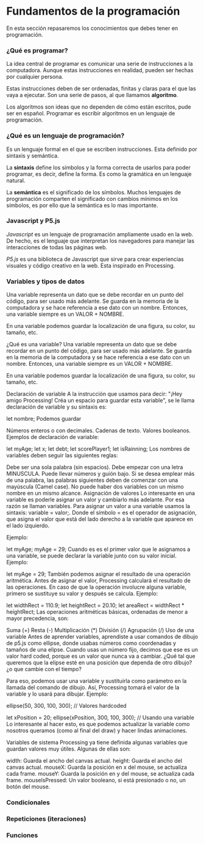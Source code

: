 # Fundamentos de la programación

En esta sección repasaremos los conocimientos que debes tener en
programación.

### ¿Qué es programar?

La idea central de programar es comunicar una serie de instrucciones a la computadora. Aunque estas instrucciones en realidad, pueden ser hechas por cualquier persona.

Estas instrucciones deben de ser ordenadas, finitas y claras para el que las vaya a ejecutar. Son una serie de pasos, al que llamamos **algoritmo**.

Los algoritmos son ideas que no dependen de cómo están escritos, pude ser en español. Programar es escribir algoritmos en un lenguaje de programación.

### ¿Qué es un lenguaje de programación?

Es un lenguaje formal en el que se escriben instrucciones. Esta definido por sintaxis y semántica.

La **sintaxis** define los símbolos y la forma correcta de usarlos para poder programar, es decir, define la forma. Es como la gramática en un lenguaje natural.

La **semántica** es el significado de los símbolos. Muchos lenguajes de programación comparten el significado con cambios mínimos en los símbolos, es por ello que la semántica es lo mas importante.

### Javascript y P5.js

_Javascript_ es un lenguaje de programación ampliamente usado en la web. De hecho, es el lenguaje que interpretan los navegadores para manejar las interacciones de todas las páginas web.

_P5.js_ es una biblioteca de Javascript que sirve para crear experiencias visuales y código creativo en la web. Esta inspirado en Processing.

### Variables y tipos de datos

Una variable representa un dato que se debe recordar en un punto del código, para ser usado más adelante. Se guarda en la memoria de la computadora y se hace referencia a ese dato con un nombre. Entonces, una variable siempre es un VALOR + NOMBRE.

En una variable podemos guardar la localización de una figura, su color, su tamaño, etc.

¿Qué es una variable?
Una variable representa un dato que se debe recordar en un punto del código, para ser usado más adelante. Se guarda en la memoria de la computadora y se hace referencia a ese dato con un nombre. Entonces, una variable siempre es un VALOR + NOMBRE.

En una variable podemos guardar la localización de una figura, su color, su tamaño, etc.

Declaración de variable
A la instrucción que usamos para decir: "¡Hey amigo Processing! Créa un espacio para guardar esta variable", se le llama declaración de variable y su sintaxis es:

let nombre;
Podemos guardar

Números enteros o con decimales.
Cadenas de texto.
Valores booleanos.
Ejemplos de declaración de variable:

let myAge;
let x;
let debt;
let scorePlayer1;
let isRainning;
Los nombres de variables deben seguir las siguientes reglas:

Debe ser una sola palabra (sin espacios).
Debe empezar con una letra MINUSCULA.
Puede llevar números y guión bajo.
Si se desea emplear más de una palabra, las palabras siguientes deben de comenzar con una mayúscula (Camel case).
No puede haber dos variables con un mismo nombre en un mismo alcance.
Asignación de valores
Lo interesante en una variable es poderle asignar un valor y cambiarlo más adelante. Por esa razón se llaman variables. Para asignar un valor a una variable usamos la sintaxis: variable = valor;. Donde el símbolo = es el operador de asignación, que asigna el valor que está del lado derecho a la variable que aparece en el lado izquierdo.

Ejemplo:

let myAge;
myAge = 29;
Cuando es es el primer valor que le asignamos a una variable, se puede declarar la variable junto con su valor inicial. Ejemplo:

let myAge = 29;
También podemos asignar el resultado de una operación aritmética. Antes de asignar el valor, Processing calculará el resultado de las operaciones. En caso de que la operación involucre alguna variable, primero se sustituye su valor y después se calcula. Ejemplo:

let widthRect = 110.9;
let heightRect = 20.10;
let areaRect = widthRect \* heightRect;
Las operaciones aritméticas básicas, ordenadas de menor a mayor precedencia, son:

Suma (+)
Resta (-)
Multiplicación (\*)
División (/)
Agrupación (/)
Uso de una variable
Antes de aprender variables, aprendiste a usar comandos de dibujo de p5.js como ellipse, donde usabas números como coordenadas y tamaños de una elipse. Cuando usas un número fijo, decimos que ese es un valor hard coded, porque es un valor que nunca va a cambiar. ¿Qué tal que queremos que la elipse esté en una posición que dependa de otro dibujo? ¿o que cambie con el tiempo?

Para eso, podemos usar una variable y sustituirla como parámetro en la llamada del comando de dibujo. Así, Processing tomará el valor de la variable y lo usará para dibujar. Ejemplo:

ellipse(50, 300, 100, 300); // Valores hardcoded

let xPosition = 20;
ellipse(xPosition, 300, 100, 300); // Usando una variable
Lo interesante al hacer esto, es que podemos actualizar la variable como nosotros queramos (como al final del draw) y hacer lindas animaciones.

Variables de sistema
Processing ya tiene definida algunas variables que guardan valores muy útiles. Algunas de ellas son:

width: Guarda el ancho del canvas actual.
height: Guarda el ancho del canvas actual.
mouseX: Guarda la posición en x del mouse, se actualiza cada frame.
mouseY: Guarda la posición en y del mouse, se actualiza cada frame.
mouseIsPressed: Un valor booleano, si está presionado o no, un botón del mouse.

### Condicionales

### Repeticiones (iteraciones)

### Funciones
